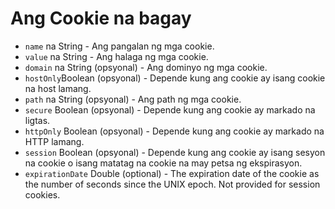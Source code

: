 # Ang Cookie na bagay

* `name` na String - Ang pangalan ng mga cookie.
* `value` na String - Ang halaga ng mga cookie.
* `domain` na String (opsyonal) - Ang dominyo ng mga cookie.
* `hostOnly`Boolean (opsyonal) - Depende kung ang cookie ay isang cookie na host lamang.
* `path` na String (opsyonal) - Ang path ng mga cookie.
* `secure` Boolean (opsyonal) - Depende kung ang cookie ay markado na ligtas.
* `httpOnly` Boolean (opsyonal) - Depende kung ang cookie ay markado na HTTP lamang.
* `session` Boolean (opsyonal) - Depende kung ang cookie ay isang sesyon na cookie o isang matatag na cookie na may petsa ng ekspirasyon.
* `expirationDate` Double (optional) - The expiration date of the cookie as the number of seconds since the UNIX epoch. Not provided for session cookies.